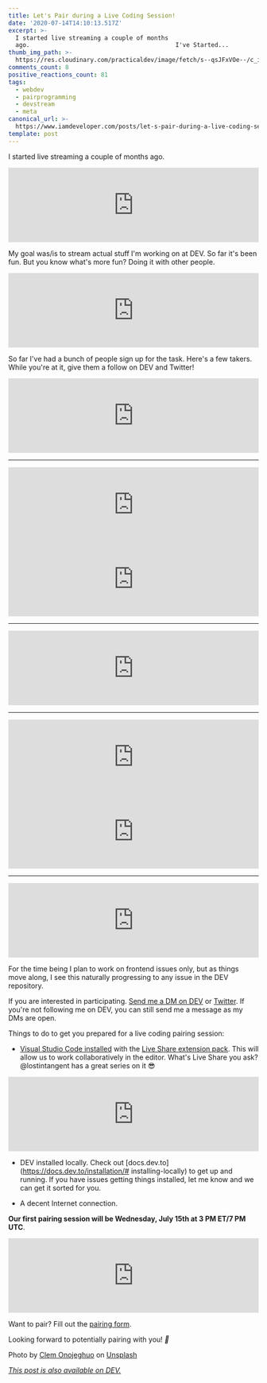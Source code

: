 ```yaml
---
title: Let's Pair during a Live Coding Session!
date: '2020-07-14T14:10:13.517Z'
excerpt: >-
  I started live streaming a couple of months
  ago.                                         I've Started...
thumb_img_path: >-
  https://res.cloudinary.com/practicaldev/image/fetch/s--qsJFxVOe--/c_imagga_scale,f_auto,fl_progressive,h_420,q_auto,w_1000/https://dev-to-uploads.s3.amazonaws.com/i/nqqvyinfbwzjb4fhemff.jpg
comments_count: 8
positive_reactions_count: 81
tags:
  - webdev
  - pairprogramming
  - devstream
  - meta
canonical_url: >-
  https://www.iamdeveloper.com/posts/let-s-pair-during-a-live-coding-session-8he/
template: post
---
```


I started live streaming a couple of months ago.

<iframe class="liquidTag" src="https://dev.to/embed/link?args=https%3A%2F%2Fdev.to%2Fnickytonline%2Fi-ve-started-to-live-code-on-twitch-for-dev-13cn" style="border: 0; width: 100%;"></iframe>

My goal was/is to stream actual stuff I'm working on at DEV. So far it's been fun. But you know what's more fun? Doing it with other people.

<iframe class="liquidTag" src="https://dev.to/embed/twitter?args=1282499948366438402" style="border: 0; width: 100%;"></iframe>

So far I've had a bunch of people sign up for the task. Here's a few takers. While you're at it, give them a follow on DEV and Twitter!

<iframe class="liquidTag" src="https://dev.to/embed/twitter?args=1282501677535227904" style="border: 0; width: 100%;"></iframe>

<hr />

<iframe class="liquidTag" src="https://dev.to/embed/twitter?args=1282526470196338690" style="border: 0; width: 100%;"></iframe>

<iframe class="liquidTag" src="https://dev.to/embed/twitter?args=1282530093756297218" style="border: 0; width: 100%;"></iframe>

<hr />

<iframe class="liquidTag" src="https://dev.to/embed/twitter?args=1282559426805870592" style="border: 0; width: 100%;"></iframe>

<hr />

<iframe class="liquidTag" src="https://dev.to/embed/twitter?args=1282698487998676993" style="border: 0; width: 100%;"></iframe>

<iframe class="liquidTag" src="https://dev.to/embed/twitter?args=1282699130708598785" style="border: 0; width: 100%;"></iframe>

<hr />

<iframe class="liquidTag" src="https://dev.to/embed/twitter?args=1282728654796132352" style="border: 0; width: 100%;"></iframe>

For the time being I plan to work on frontend issues only, but as things move along, I see this naturally progressing to any issue in the DEV repository.

If you are interested in participating. [Send me a DM on DEV](https://dev.to/connect/@nickytonline) or [Twitter](https://twitter.com/nickytonline). If you're not following me on DEV, you can still send me a message as my DMs are open.

Things to do to get you prepared for a live coding pairing session:

- [Visual Studio Code installed](https://code.visualstudio.com/download) with the [Live Share extension pack](https://marketplace.visualstudio.com/items?itemName=MS-vsliveshare.vsliveshare-pack). This will allow us to work collaboratively in the editor. What's Live Share you ask? @lostintangent has a great series on it 😎

<iframe class="liquidTag" src="https://dev.to/embed/link?args=https%3A%2F%2Fdev.to%2Flostintangent%2Fvisual-studio-live-share-in-pursuit-of-enjoyable-developer-collaboration-2nko" style="border: 0; width: 100%;"></iframe>

- DEV installed locally. Check out [docs.dev.to](https://docs.dev.to/installation/# installing-locally) to get up and running. If you have issues getting things installed, let me know and we can get it sorted for you.

- A decent Internet connection.

<b>Our first pairing session will be Wednesday, July 15th at 3 PM ET/7 PM UTC</b>.

<iframe class="liquidTag" src="https://dev.to/embed/twitter?args=1282785725725933568" style="border: 0; width: 100%;"></iframe>

Want to pair? Fill out the [pairing form](https://iamdeveloper.com/pair).

Looking forward to potentially pairing with you! <i role="image">🍐</i>

Photo by [Clem Onojeghuo](https://unsplash.com/@clemono2?utm_source=unsplash&utm_medium=referral&utm_content=creditCopyText) on [Unsplash](https://unsplash.com/s/photos/pears?utm_source=unsplash&utm_medium=referral&utm_content=creditCopyText)

_[This post is also available on DEV.](https://dev.to/devteam/let-s-pair-during-a-live-coding-session-8he)_

<script>
const parent = document.getElementsByTagName('head')[0];
const script = document.createElement('script');
script.type = 'text/javascript';
script.src = 'https://cdnjs.cloudflare.com/ajax/libs/iframe-resizer/4.1.1/iframeResizer.min.js';
script.charset = 'utf-8';
script.onload = function() {
    window.iFrameResize({}, '.liquidTag');
};
parent.appendChild(script);
</script>
